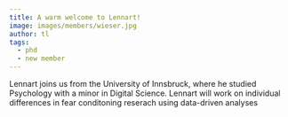 ```yaml
---
title: A warm welcome to Lennart!
image: images/members/wieser.jpg
author: tl
tags:
  - phd
  - new member
---
```


Lennart joins us from the University of Innsbruck, where he studied Psychology with a minor in Digital Science. Lennart will work on individual differences in fear conditoning reserach using data-driven analyses

